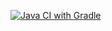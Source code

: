 [![Java CI with Gradle](https://github.com/LenarKhafizov/HomeworkAT05task2/actions/workflows/gradle.yml/badge.svg)](https://github.com/LenarKhafizov/HomeworkAT05task2/actions/workflows/gradle.yml)
